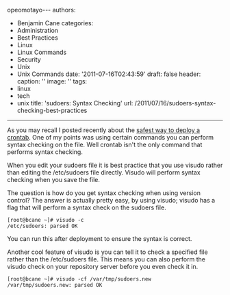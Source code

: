 opeomotayo---
authors:
- Benjamin Cane
categories:
- Administration
- Best Practices
- Linux
- Linux Commands
- Security
- Unix
- Unix Commands
date: '2011-07-16T02:43:59'
draft: false
header:
  caption: ''
  image: ''
tags:
- linux
- tech
- unix
title: 'sudoers: Syntax Checking'
url: /2011/07/16/sudoers-syntax-checking-best-practices

---

As you may recall I posted recently about the [safest way to deploy a crontab](http://bencane.com/2011/06/28/the-safest-way-to-deploy-a-crontab/). One of my points was using certain commands you can perform syntax checking on the file. Well crontab isn't the only command that performs syntax checking.

When you edit your sudoers file it is best practice that you use visudo rather than editing the /etc/sudoers file directly. Visudo will perform syntax checking when you save the file.

The question is how do you get syntax checking when using version control? The answer is actually pretty easy, by using visudo; visudo has a flag that will perform a syntax check on the sudoers file.

    [root@bcane ~]# visudo -c  
    /etc/sudoers: parsed OK

You can run this after deployment to ensure the syntax is correct.

Another cool feature of visudo is you can tell it to check a specified file rather than the /etc/sudoers file. This means you can also perform the visudo check on your repository server before you even check it in.

    [root@bcane ~]# visudo -cf /var/tmp/sudoers.new   
    /var/tmp/sudoers.new: parsed OK
